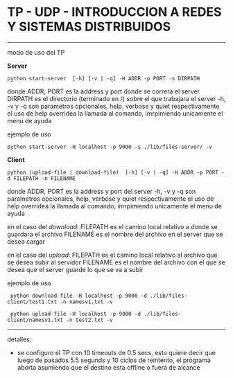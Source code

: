 # TP - UDP - INTRODUCCION A REDES Y SISTEMAS DISTRIBUIDOS
---
modo de uso del TP

**Server**

```
python start-server  [-h] [-v | -q] -H ADDR -p PORT -s DIRPATH
```
donde ADDR, PORT es la address y port donde se correra el server
DIRPATH es el directorio (terminado en /) sobre el que trabajara el server
-h, -v y -q son parametros opcionales, help, verbose y quiet respectivamente
el uso de help overridea la llamada al comando, imrpimiendo unicamente el menu de ayuda

ejemplo de uso
```
python start-server -H localhost -p 9000 -s ./lib/files-server/ -v
```

**Client**

```
python (upload-file | download-file)  [-h] [-v | -q] -H ADDR -p PORT -d FILEPATH -n FILENAME
```
donde ADDR, PORT es la address y port del server
-h, -v y -q son parametros opcionales, help, verbose y quiet respectivamente
el uso de help overridea la llamada al comando, imrpimiendo unicamente el menu de ayuda

en el caso del *download*:
FILEPATH es el camino local relativo a donde se guardara el archivo
FILENAME es el nombre del archivo en el server que se desea cargar

en el caso del *upload*:
FILEPATH es el camino local relativo al archivo que se desea subir al servidor
FILENAME es el nombre del archivo con el que se desea que el server guarde lo que se va a subir

ejemplo de uso
```
 python download-file -H localhost -p 9000 -d ./lib/files-client/test1.txt -n namesv1.txt -v

 python upload-file -H localhost -p 9000 -d ./lib/files-client/namesv1.txt -n test2.txt -v
```
---

detalles:
* se configuro el TP con 10 timeouts de 0.5 secs, esto quiere decir que luego de pasados 5.5 segunds y 10 ciclos de reintento,
el programa aborta asumiendo que el destino esta offline o fuera de alcance